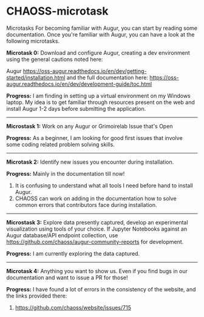 # CHAOSS-microtask
Microtasks
For becoming familiar with Augur, you can start by reading some documentation. 
Once you're familiar with Augur, you can have a look at the following microtasks.

**Microtask 0:**
Download and configure Augur, creating a dev environment using the general cautions noted here:

Augur
https://oss-augur.readthedocs.io/en/dev/getting-started/installation.html and the full documentation here:
https://oss-augur.readthedocs.io/en/dev/development-guide/toc.html

**Progress:** I am finding in setting up a virtual environment on my Windows laptop. My idea is to get familiar through resources present on the web and install Augur 1-2 days before submitting the application. 

<hr> 

**Microstask 1:**
Work on any Augur or Grimoirelab Issue that's Open

**Progress:** As a beginner, I am looking for good first issues that involve some coding related problem solving skills. 

<hr>

**Microtask 2:**
Identify new issues you encounter during installation.

**Progress:** Mainly in the documentation till now! 
1) It is confusing to understand what all tools I need before hand to install Augur. 
2) CHAOSS can work on adding in the documentation how to solve common errors that contributors face during installation. 

<hr>

**Microstask 3:**
Explore data presently captured, develop an experimental visualization using tools of your choice. If Jupyter Notebooks against an Augur database/API endpoint collection, use https://github.com/chaoss/augur-community-reports for development.

**Progress:** I am currently exploring the data captured. 

<hr>

**Microtask 4:**
Anything you want to show us. Even if you find bugs in our documentation and want to issue a PR for those!

**Progress:** I have found a lot of errors in the consistency of the website, and the links provided there: 
1) https://github.com/chaoss/website/issues/715
